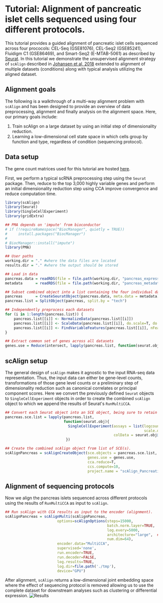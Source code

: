 # Tutorial: Alignment of pancreatic islet cells sequenced using four different protocols.

This tutorial provides a guided alignment of pancreatic islet cells sequenced across four prococols: CEL-Seq (GSE81076), CEL-Seq2 (GSE85241), Fluidigm C1 (GSE86469), and Smart-Seq2 (E-MTAB-5061) as described by [Seurat](https://satijalab.org/seurat/v3.0/pancreas_integration_label_transfer.html). In this tutorial we demonstrate the unsupervised alignment strategy of `scAlign` described in [Johansen et al, 2018](https://www.biorxiv.org/content/10.1101/504944v2) extended to alignment of multiple datasets (conditions) along with typical analysis utilizing the aligned dataset.

## Alignment goals
The following is a walkthrough of a multi-way alignment problem with `scAlign` and has been designed to provide an overview of data preprocessing, alignment and finally analysis on the alignment space. Here, our primary goals include:

1. Train scAlign on a large dataset by using an initial step of dimensionality reduction.
2. Learning a low-dimensional cell state space in which cells group by function and type, regardless of condition (sequencing protocol).

## Data setup
The gene count matrices used for this tutorial are hosted [here](https://www.dropbox.com/s/1zxbn92y5du9pu0/pancreas_v3_files.tar.gz?dl=1).

First, we perform a typical scRNA preprocessing step using the `Seurat` package. Then, reduce to the top 3,000 highly variable genes and perform an initial dimensionality reduction step using CCA improve convergence and reduce computation time.

```R
library(scAlign)
library(Seurat)
library(SingleCellExperiment)
library(gridExtra)

## PMA depends on 'impute' from bioconductor
# if (!requireNamespace("BiocManager", quietly = TRUE))
#     install.packages("BiocManager")
#
# BiocManager::install("impute")
library(PMA)

## User paths
working.dir = "." #where the data files are located
results.dir = "." #where the output should be stored

## Load in data
pancreas.data = readRDS(file = file.path(working.dir, "pancreas_expression_matrix.rds"))
metadata      = readRDS(file = file.path(working.dir, "pancreas_metadata.rds"))

## Subset combined object into a list containing the four individual datasets
pancreas      = CreateSeuratObject(pancreas.data, meta.data = metadata)
pancreas.list = SplitObject(pancreas, split.by = "tech")

## Independently preprocess each datasets
for (i in 1:length(pancreas.list)) {
    pancreas.list[[i]] <- NormalizeData(pancreas.list[[i]])
    pancreas.list[[i]] <- ScaleData(pancreas.list[[i]], do.scale=T, do.center=T, display.progress=T)
    pancreas.list[[i]] <- FindVariableFeatures(pancreas.list[[i]], nFeatures = 3000)
}

## Extract common set of genes across all datasets
genes.use = Reduce(intersect, lapply(pancreas.list, function(seurat.obj) VariableFeatures(seurat.obj)))
```

## scAlign setup
The general design of `scAlign` makes it agnostic to the input RNA-seq data representation. Thus, the input data can either be
gene-level counts, transformations of those gene level counts or a preliminary step of dimensionality reduction such
as canonical correlates or principal component scores. Here we convert the previously defined
`Seurat` objects to `SingleCellExperiment` objects in order to create the combined `scAlign` object to which we append the results of Seurat's `RunMultiCCA`.

```R
## Convert each Seurat object into an SCE object, being sure to retain Seurat's metadata in SCE's colData field
pancreas.sce.list = lapply(pancreas.list,
                           function(seurat.obj){
                             SingleCellExperiment(assays = list(logcounts = seurat.obj@assays$RNA@data[genes.use,],
                                                                scale.data = seurat.obj@assays$RNA@scale.data[genes.use,]),
                                                  colData = seurat.obj@meta.data)
                            })

## Create the combined scAlign object from list of SCE(s).
scAlignPancreas = scAlignCreateObject(sce.objects = pancreas.sce.list,
                                      genes.use = genes.use,
                                      cca.reduce=T,
                                      ccs.compute=10,
                                      project.name = "scAlign_Pancreatic_Islet")
```

## Alignment of sequencing protocols
Now we align the pancreas islets sequenced across different protocols using the results of `RunMultiCCA` as input to `scAlign`.

```R
## Run scAlign with CCA results as input to the encoder (alignment).
scAlignPancreas = scAlignMulti(scAlignPancreas,
                        options=scAlignOptions(steps=15000,
                                               batch.norm.layer=TRUE,
                                               log.every=5000,
                                               architecture="large",  ## 3 layer neural network
                                               num.dim=64),            ## Number of latent dimensions
                        encoder.data="MultiCCA",
                        supervised='none',
                        run.encoder=TRUE,
                        run.decoder=FALSE,
                        log.results=TRUE,
                        log.dir=file.path('./tmp'),
                        device="GPU")
```
After alignment, `scAlign` returns a
low-dimensional joint embedding space where the effect of sequencing protocol is removed allowing us to use the complete dataset for downstream analyses such as clustering
or differential expression.
![Results](https://github.com/quon-titative-biology/examples/blob/master/scAlign_multiway_alignment/figures/pancreas_result.png)
